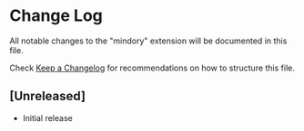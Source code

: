 # Change Log

All notable changes to the "mindory" extension will be documented in this file.

Check [Keep a Changelog](http://keepachangelog.com/) for recommendations on how to structure this file.

## [Unreleased]

- Initial release